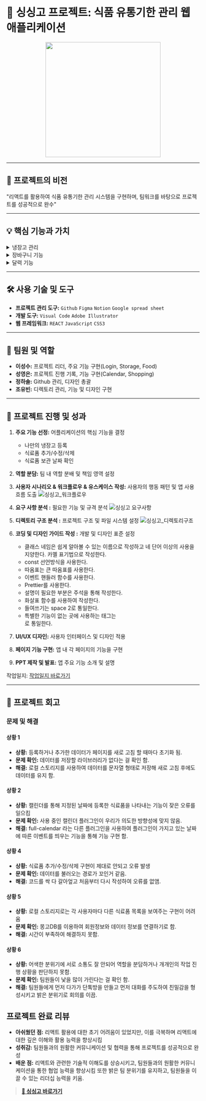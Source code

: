 # 🍅 싱싱고 프로젝트: 식품 유통기한 관리 웹 애플리케이션

<p align="center">
  <img src="https://github.com/sslee1210/singsinggo/assets/142865231/8c284e15-5870-4a6c-884e-cc12880c97e4.png"  width="300" height="auto"/>
</p>

---

## 🎯 프로젝트의 비전
 "리액트를 활용하여 식품 유통기한 관리 시스템을 구현하며, 팀워크를 바탕으로 프로젝트를 성공적으로 완수"

---

## 💡 핵심 기능과 가치
<details>
<summary>냉장고 관리</summary>

- 사용자의 식품 관리를 효율적으로 돕는다.
- 식품 낭비를 줄이고, 사용자의 경제적 부담을 감소시킨다.
</details>

<details>
<summary>장바구니 기능</summary>

- 식품 구매의 효율성을 증대시키고 건강한 식습관을 유도한다.
</details>

<details>
<summary>달력 기능</summary>

- 보관한 식품의 유통기한을 한눈에 파악할 수 있다.
- 사용자가 식품을 안전하게 섭취할 수 있도록 돕는다.
</details>

---

## 🛠 사용 기술 및 도구
- **프로젝트 관리 도구:** `Github` `Figma` `Notion` `Google spread sheet`
- **개발 도구:** `Visual Code` `Adobe Illustrator`
- **웹 프레임워크:** `REACT` `JavaScript` `CSS3`

---

## 👥 팀원 및 역할
- **이성수:** 프로젝트 리더, 주요 기능 구현(Login, Storage, Food)
- **성영은:** 프로젝트 진행 기록, 기능 구현(Calendar, Shopping)
- **정하솔:** Github 관리, 디자인 총괄
- **조유빈:** 디렉토리 관리, 기능 및 디자인 구현

---

## 🚀 프로젝트 진행 및 성과
1. **주요 기능 선정:** 어플리케이션의 핵심 기능을 결정
   - 나만의 냉장고 등록
   - 식료품 추가/수정/삭제
   - 식료품 보관 날짜 확인
   
3. **역할 분담:** 팀 내 역할 분배 및 책임 영역 설정
   
5. **사용자 시나리오 & 워크플로우 & 유스케이스 작성:** 사용자의 행동 패턴 및 앱 사용 흐름 도출
   ![싱싱고_워크플로우](https://github.com/sslee1210/singsinggo/assets/142865231/1a18a70f-b0d1-49e5-8f87-bd4ae4124b71)
   
  
7. **요구 사항 분석 :** 필요한 기능 및 규격 분석
   ![싱싱고 요구사항](https://github.com/sslee1210/singsinggo/assets/142865231/bb5afb6b-347d-4fd9-8d36-9baf7f1034cd)
   
   
10. **디렉토리 구조 분석 :** 프로젝트 구조 및 파일 시스템 설정
   ![싱싱고_디렉토리구조](https://github.com/sslee1210/singsinggo/assets/142865231/80138372-0c3f-4966-83d7-cae99d345f5c)
  
11. **코딩 및 디자인 가이드 작성 :** 개발 및 디자인 표준 설정
    - 클래스 네임은 쉽게 알아볼 수 있는 이름으로 작성하고 네 단어 이상의 사용을 지양한다. 카멜 표기법으로 작성한다.
    - const 선언방식을 사용한다.
    - 따옴표는 큰 따옴표를 사용한다.
    - 이벤트 핸들러 함수를 사용한다.
    - Prettier를 사용한다.
    - 설명이 필요한 부분은 주석을 통해 작성한다.
    - 화살표 함수를 사용하여 작성한다.
    - 들여쓰기는 space 2로 통일한다.
    - 특별한 기능이 없는 곳에 사용하는 태그는 <div>로 통일한다.
  
12. **UI/UX 디자인:** 사용자 인터페이스 및 디자인 적용
    
14. **페이지 기능 구현:** 앱 내 각 페이지의 기능을 구현
    
16. **PPT 제작 및 발표:** 앱 주요 기능 소개 및 설명

작업일지: [작업일지 바로가기](https://www.notion.so/86f809ad5b794106b5941114d4377b67?v=16ddbdec031b4dafbe9e2bb8c0cd5a3d)

---

## 🎈 프로젝트 회고

### 문제 및 해결
#### 상황 1
  - **상황:** 등록하거나 추가한 데이터가 페이지를 새로 고침 할 때마다 초기화 됨.
  - **문제 확인:** 데이터를 저장할 라이브러리가 없다는 걸 확인 함.
  - **해결:** 로컬 스토리지를 사용하여 데이터를 문자열 형태로 저장해 새로 고침 후에도 데이터를 유지 함.
    
#### 상황 2
  - **상황:** 캘린더를 통해 지정된 날짜에 등록한 식료품을 나타내는 기능이 잦은 오류를 일으킴
  - **문제 확인:** 사용 중인 캘린더 플러그인이 우리가 의도한 방향성에 맞지 않음.
  - **해결:** full-calendar 라는 다른 플러그인을 사용하여 플러그인이 가지고 있는 날짜에 따른 이벤트를 띄우는 기능을 통해 기능 구현 함.

#### 상황 4
  - **상황:** 식료품 추가/수정/삭제 구현이 제대로 안되고 오류 발생
  - **문제 확인:** 데이터를 불러오는 경로가 꼬인거 같음.
  - **해결:** 코드를 싹 다 갈아엎고 처음부터 다시 작성하여 오류를 없앰.

#### 상황 5
  - **상황:** 로컬 스토리지로는 각 사용자마다 다른 식료품 목록을 보여주는 구현이 어려움
  - **문제 확인:** 몽고DB를 이용하여 회원정보와 데이터 정보를 연결하기로 함.
  - **해결:** 시간이 부족하여 해결하지 못함.

#### 상황 6
  - **상황:** 어색한 분위기에 서로 소통도 잘 안되어 역할을 분담하거나 개개인의 작업 진행 상황을 판단하지 못함.
  - **문제 확인:** 팀원들이 낯을 많이 가린다는 걸 확인 함.
  - **해결:** 팀원들에게 먼저 다가가 단톡방을 만들고 먼저 대화를 주도하여 친밀감을 형성시키고 밝은 분위기로 회의를 이끔.

## 프로젝트 완료 리뷰
- **아쉬웠던 점:** 리액트 활용에 대한 초기 어려움이 있었지만, 이를 극복하며 리액트에 대한 깊은 이해와 활용 능력을 향상시킴
- **성취감:** 팀원들과의 원활한 커뮤니케이션 및 협력을 통해 프로젝트를 성공적으로 완성
- **배운 점:** 리액트와 관련한 기술적 이해도를 상승시키고, 팀원들과의 원활한 커뮤니케이션을 통한 협업 능력을 향상시킴 또한 밝은 팀 분위기를 유지하고, 팀원들을 이끌 수 있는 리더십 능력을 키움.

>[**🔗 싱싱고 바로가기**](https://sslee1210.github.io/singsinggo/)

